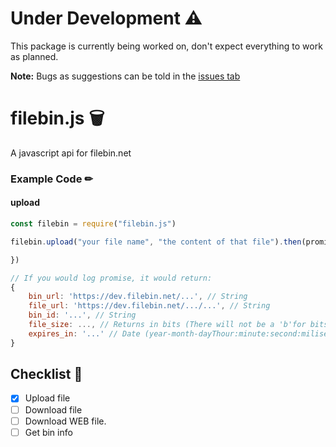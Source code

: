 # Under Development ⚠

This package is currently being worked on, don't expect everything to work as planned.

__Note:__ Bugs as suggestions can be told in the [issues tab](https://github.com/HashedDev/filebin.js/issues)

# filebin.js 🗑

A javascript api for filebin.net

### Example Code ✏

#### upload

```js
const filebin = require("filebin.js")

filebin.upload("your file name", "the content of that file").then(promise => {

})

// If you would log promise, it would return:
{
    bin_url: 'https://dev.filebin.net/...', // String
    file_url: 'https://dev.filebin.net/.../...', // String
    bin_id: '...', // String
    file_size: ..., // Returns in bits (There will not be a 'b'for bits included.) - Integer
    expires_in: '...' // Date (year-month-dayThour:minute:second:miliseconds) - String
}
```

## Checklist 📃

- [X] Upload file
- [ ] Download file
- [ ] Download WEB file.
- [ ] Get bin info
